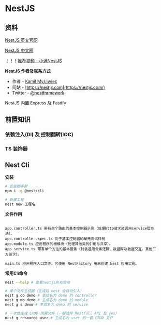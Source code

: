 # NestJS

## 资料
[NestJS 英文官网](https://nestjs.com/)

[NestJS 中文网](https://docs.nestjs.cn/)

！！！[推荐视频 - 小满NestJS](https://www.bilibili.com/video/BV1NG41187Bs)

**NestJS 作者及联系方式**
- 作者 - [Kamil Myśliwiec](https://kamilmysliwiec.com)
- 网站 - [https://nestjs.com](https://nestjs.com/)
- Twitter - [@nestframework](https://twitter.com/nestframework)

NestJS 内置 Express 及 Fastify

## 前置知识
### 依赖注入(DI) 及 控制翻转(IOC)
### TS 装饰器


## Nest Cli

**安装**
```bash
# 安装脚手架
npm i -g @nest/cli

# 新建工程
nest new 工程名
```

**文件作用**

```text

app.controller.ts 带有单个路由的基本控制器示例（处理http请求及调用service层方法）。
app.controller.spec.ts 对于基本控制器的单元测试样例 
app.module.ts 应用程序的根模块（处理其他类的引用与共享）。
app.service.ts 带有单个方法的基本服务（封装通用业务逻辑、数据库及数据交互，其他三方请求）。 

main.ts 应用程序入口文件。它使用 NestFactory 用来创建 Nest 应用实例。

```



**常用Cli命令**
```bash
nest --help # 查看nestjs所有命令

# 单个文件生成器（生成后 nest 会自动引入）
nest g co demo # 生成名为 demo 的 controller
nest g mo demo # 生成名为 demo 的 module
nest g s demo # 生成名为 demo 的 service

# 一次性生成 CRUD 所需文件（一般选择 Restfull API 及 yes）
nest g resource user # 生成名为 user 的一套 CRUD 文件

```








